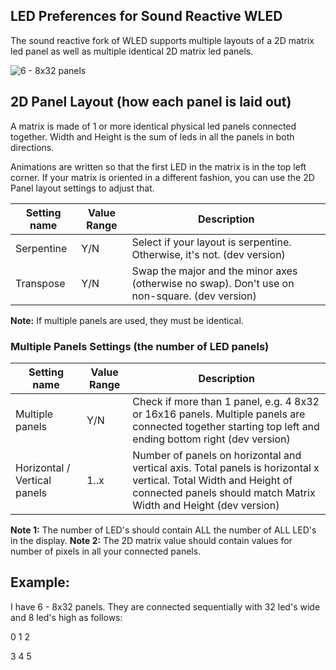 
## LED Preferences for Sound Reactive WLED

The sound reactive fork of WLED supports multiple layouts of a 2D matrix led panel as well as multiple identical 2D matrix led panels.

![6 - 8x32 panels](https://github.com/atuline/WLED/blob/assets/media/panels1.jpg?raw=true)

## 2D Panel Layout (how each panel is laid out)

A matrix is made of 1 or more identical physical led panels connected together. Width and Height is the sum of leds in all the panels in both directions.

Animations are written so that the first LED in the matrix is in the top left corner. If your matrix is oriented in a different fashion, you can use the 2D Panel layout settings to adjust that.




| Setting name | Value Range | Description
| --- | --- | ---
Serpentine | Y/N | Select if your layout is serpentine. Otherwise, it's not. (dev version)
Transpose| Y/N | Swap the major and the minor axes (otherwise no swap). Don't use on non-square. (dev version)

**Note:** If multiple panels are used, they must be identical.

### Multiple Panels Settings (the number of LED panels)


| Setting name | Value Range | Description
| --- | --- | ---
Multiple panels | Y/N | Check if more than 1 panel, e.g. 4 8x32 or 16x16 panels. Multiple panels are connected together starting top left and ending bottom right (dev version)
Horizontal / Vertical panels | 1..x | Number of panels on horizontal and vertical axis. Total panels is horizontal x vertical. Total Width and Height of connected panels should match Matrix Width and Height (dev version)


**Note 1:** The number of LED's should contain ALL the number of ALL LED's in the display.
**Note 2:** The 2D matrix value should contain values for number of pixels in all your connected panels.

## Example: 

I have 6 - 8x32 panels. They are connected sequentially with 32 led's wide and 8 led's high as follows:

0 1 2

3 4 5




